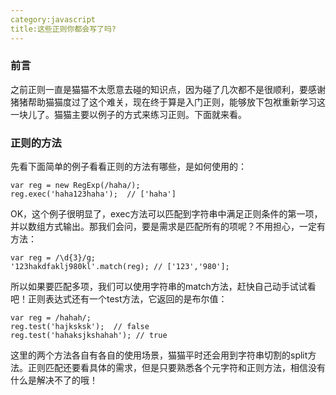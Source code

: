 ```yaml
---
category:javascript
title:这些正则你都会写了吗?
---
```

### 前言
之前正则一直是猫猫不太愿意去碰的知识点，因为碰了几次都不是很顺利，要感谢猪猪帮助猫猫度过了这个难关，现在终于算是入门正则，能够放下包袱重新学习这一块儿了。猫猫主要以例子的方式来练习正则。下面就来看。

### 正则的方法
先看下面简单的例子看看正则的方法有哪些，是如何使用的：
```
var reg = new RegExp(/haha/);
reg.exec('haha123haha');  // ['haha']
```
OK，这个例子很明显了，exec方法可以匹配到字符串中满足正则条件的第一项，并以数组方式输出。那我们会问，要是需求是匹配所有的项呢？不用担心，一定有方法：
```
var reg = /\d{3}/g;
'123hakdfaklj980kl'.match(reg); // ['123','980'];
```
所以如果要匹配多项，我们可以使用字符串的match方法，赶快自己动手试试看吧！正则表达式还有一个test方法，它返回的是布尔值：
```
var reg = /hahah/;
reg.test('hajksksk');  // false
reg.test('hahaksjkshahah'); // true
```
这里的两个方法各自有各自的使用场景，猫猫平时还会用到字符串切割的split方法。正则匹配还要看具体的需求，但是只要熟悉各个元字符和正则方法，相信没有什么是解决不了的哦！